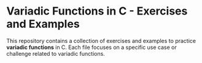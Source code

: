 # Variadic Functions in C - Exercises and Examples

This repository contains a collection of exercises and examples to practice **variadic functions** in C. Each file focuses on a specific use case or challenge related to variadic functions.


